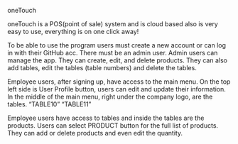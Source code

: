 oneTouch	

oneTouch is a POS(point of sale) system and is cloud based also is very easy to use, everything is on one click away!

   To be able to use the program users must create a new account or can log in with their GitHub acc. 
   There must be an admin user. Admin users can manage the app. They can create, edit, and delete products. They can also add tables, edit the tables (table numbers) and delete the tables.

   Employee users, after signing up, have access to the main menu.
On the top left side is User Profile button, users can edit and update their information.
In the middle of the main menu, right under the company logo, are the tables.
 “TABLE10” “TABLE11”  
 
  Employee users have access to tables and inside the tables are the products. Users can select PRODUCT button for the full list of products. They can add or delete products and even edit the quantity.
